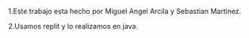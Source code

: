 1.Este trabajo esta hecho por Miguel Angel Arcila y Sebastian Martinez.

2.Usamos replit y lo realizamos en java. 

